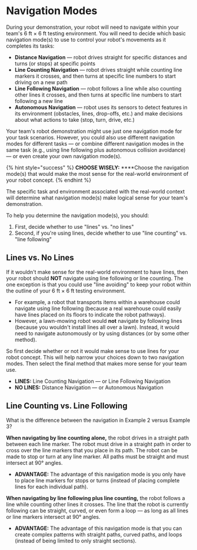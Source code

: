 # Navigation Modes

During your demonstration, your robot will need to navigate within your team's 6 ft × 6 ft testing environment. You will need to decide which basic navigation mode\(s\) to use to control your robot's movements as it completes its tasks:

* **Distance Navigation** — robot drives straight for specific distances and turns \(or stops\) at specific points
* **Line Counting Navigation** — robot drives straight while counting line markers it crosses, and then turns at specific line numbers to start driving on a new path
* **Line Following Navigation** — robot follows a line while also counting other lines it crosses, and then turns at specific line numbers to start following a new line
* **Autonomous Navigation** — robot uses its sensors to detect features in its environment \(obstacles, lines, drop-offs, etc.\) and make decisions about what actions to take \(stop, turn, drive, etc.\)

Your team's robot demonstration might use just one navigation mode for your task scenarios. However, you could also use different navigation modes for different tasks — or combine different navigation modes in the same task \(e.g., using line following plus autonomous collision avoidance\) — or even create your own navigation mode\(s\).

{% hint style="success" %}
**CHOOSE WISELY:**  ****Choose the navigation mode\(s\) that would make the most sense for the real-world environment of your robot concept.
{% endhint %}

The specific task and environment associated with the real-world context will determine what navigation mode\(s\) make logical sense for your team's demonstration.

To help you determine the navigation mode\(s\), you should:

1. First, decide whether to use "lines" vs. "no lines"
2. Second, if you're using lines, decide whether to use "line counting" vs. "line following"

## Lines vs. No Lines

If it wouldn't make sense for the real-world environment to have lines, then your robot should **NOT** navigate using line following or line counting. The one exception is that you could use "line avoiding" to keep your robot within the outline of your 6 ft × 6 ft testing environment.

* For example, a robot that transports items within a warehouse could navigate using line following \(because a real warehouse could easily have lines placed on its floors to indicate the robot pathways\).
* However, a lawn-mowing robot would **not** navigate by following lines \(because you wouldn't install lines all over a lawn\). Instead, it would need to navigate autonomously or by using distances \(or by some other method\).

So first decide whether or not it would make sense to use lines for your robot concept. This will help narrow your choices down to two navigation modes. Then select the final method that makes more sense for your team use.

* **LINES:** Line Counting Navigation — or Line Following Navigation
* **NO LINES:** Distance Navigation — or Autonomous Navigation

## Line Counting vs. Line Following

What is the difference between the navigation in Example 2 versus Example 3?

**When navigating by line counting alone,** the robot drives in a straight path between each line marker. The robot must drive in a straight path in order to cross over the line markers that you place in its path. The robot can be made to stop or turn at any line marker. All paths must be straight and must intersect at 90° angles.

* **ADVANTAGE:** The advantage of this navigation mode is you only have to place line markers for stops or turns \(instead of placing complete lines for each individual path\).

**When navigating by line following plus line counting,** the robot follows a line while counting other lines it crosses. The line that the robot is currently following can be straight, curved, or even form a loop — as long as all lines or line markers intersect at 90° angles. 

* **ADVANTAGE:** The advantage of this navigation mode is that you can create complex patterns with straight paths, curved paths, and loops \(instead of being limited to only straight sections\).

